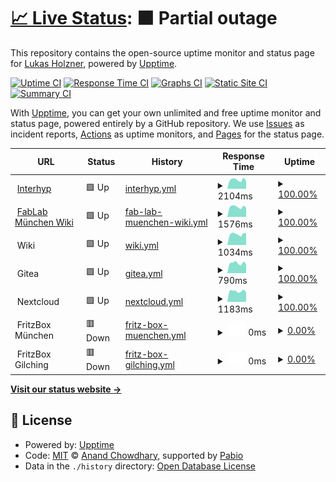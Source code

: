 # [📈 Live Status](https://lukas-holzner.github.io/uptime-monitor): <!--live status--> **🟧 Partial outage**

This repository contains the open-source uptime monitor and status page for [Lukas Holzner](https://lholz.de), powered by [Upptime](https://github.com/upptime/upptime).

[![Uptime CI](https://github.com/lukas-holzner/uptime-monitor/workflows/Uptime%20CI/badge.svg)](https://github.com/lukas-holzner/uptime-monitor/actions?query=workflow%3A%22Uptime+CI%22)
[![Response Time CI](https://github.com/lukas-holzner/uptime-monitor/workflows/Response%20Time%20CI/badge.svg)](https://github.com/lukas-holzner/uptime-monitor/actions?query=workflow%3A%22Response+Time+CI%22)
[![Graphs CI](https://github.com/lukas-holzner/uptime-monitor/workflows/Graphs%20CI/badge.svg)](https://github.com/lukas-holzner/uptime-monitor/actions?query=workflow%3A%22Graphs+CI%22)
[![Static Site CI](https://github.com/lukas-holzner/uptime-monitor/workflows/Static%20Site%20CI/badge.svg)](https://github.com/lukas-holzner/uptime-monitor/actions?query=workflow%3A%22Static+Site+CI%22)
[![Summary CI](https://github.com/lukas-holzner/uptime-monitor/workflows/Summary%20CI/badge.svg)](https://github.com/lukas-holzner/uptime-monitor/actions?query=workflow%3A%22Summary+CI%22)

With [Upptime](https://upptime.js.org), you can get your own unlimited and free uptime monitor and status page, powered entirely by a GitHub repository. We use [Issues](https://github.com/lukas-holzner/uptime-monitor/issues) as incident reports, [Actions](https://github.com/lukas-holzner/uptime-monitor/actions) as uptime monitors, and [Pages](https://lukas-holzner.github.io/uptime-monitor) for the status page.

<!--start: status pages-->
<!-- This summary is generated by Upptime (https://github.com/upptime/upptime) -->
<!-- Do not edit this manually, your changes will be overwritten -->
<!-- prettier-ignore -->
| URL | Status | History | Response Time | Uptime |
| --- | ------ | ------- | ------------- | ------ |
| <img alt="" src="https://icons.duckduckgo.com/ip3/interhyp.de.ico" height="13"> [Interhyp](https://interhyp.de) | 🟩 Up | [interhyp.yml](https://github.com/lukas-holzner/uptime-monitor/commits/HEAD/history/interhyp.yml) | <details><summary><img alt="Response time graph" src="./graphs/interhyp/response-time-week.png" height="20"> 2104ms</summary><br><a href="https://lukas-holzner.github.io/uptime-monitor/history/interhyp"><img alt="Response time 1984" src="https://img.shields.io/endpoint?url=https%3A%2F%2Fraw.githubusercontent.com%2Flukas-holzner%2Fuptime-monitor%2FHEAD%2Fapi%2Finterhyp%2Fresponse-time.json"></a><br><a href="https://lukas-holzner.github.io/uptime-monitor/history/interhyp"><img alt="24-hour response time 1878" src="https://img.shields.io/endpoint?url=https%3A%2F%2Fraw.githubusercontent.com%2Flukas-holzner%2Fuptime-monitor%2FHEAD%2Fapi%2Finterhyp%2Fresponse-time-day.json"></a><br><a href="https://lukas-holzner.github.io/uptime-monitor/history/interhyp"><img alt="7-day response time 2104" src="https://img.shields.io/endpoint?url=https%3A%2F%2Fraw.githubusercontent.com%2Flukas-holzner%2Fuptime-monitor%2FHEAD%2Fapi%2Finterhyp%2Fresponse-time-week.json"></a><br><a href="https://lukas-holzner.github.io/uptime-monitor/history/interhyp"><img alt="30-day response time 2045" src="https://img.shields.io/endpoint?url=https%3A%2F%2Fraw.githubusercontent.com%2Flukas-holzner%2Fuptime-monitor%2FHEAD%2Fapi%2Finterhyp%2Fresponse-time-month.json"></a><br><a href="https://lukas-holzner.github.io/uptime-monitor/history/interhyp"><img alt="1-year response time 1984" src="https://img.shields.io/endpoint?url=https%3A%2F%2Fraw.githubusercontent.com%2Flukas-holzner%2Fuptime-monitor%2FHEAD%2Fapi%2Finterhyp%2Fresponse-time-year.json"></a></details> | <details><summary><a href="https://lukas-holzner.github.io/uptime-monitor/history/interhyp">100.00%</a></summary><a href="https://lukas-holzner.github.io/uptime-monitor/history/interhyp"><img alt="All-time uptime 99.95%" src="https://img.shields.io/endpoint?url=https%3A%2F%2Fraw.githubusercontent.com%2Flukas-holzner%2Fuptime-monitor%2FHEAD%2Fapi%2Finterhyp%2Fuptime.json"></a><br><a href="https://lukas-holzner.github.io/uptime-monitor/history/interhyp"><img alt="24-hour uptime 100.00%" src="https://img.shields.io/endpoint?url=https%3A%2F%2Fraw.githubusercontent.com%2Flukas-holzner%2Fuptime-monitor%2FHEAD%2Fapi%2Finterhyp%2Fuptime-day.json"></a><br><a href="https://lukas-holzner.github.io/uptime-monitor/history/interhyp"><img alt="7-day uptime 100.00%" src="https://img.shields.io/endpoint?url=https%3A%2F%2Fraw.githubusercontent.com%2Flukas-holzner%2Fuptime-monitor%2FHEAD%2Fapi%2Finterhyp%2Fuptime-week.json"></a><br><a href="https://lukas-holzner.github.io/uptime-monitor/history/interhyp"><img alt="30-day uptime 100.00%" src="https://img.shields.io/endpoint?url=https%3A%2F%2Fraw.githubusercontent.com%2Flukas-holzner%2Fuptime-monitor%2FHEAD%2Fapi%2Finterhyp%2Fuptime-month.json"></a><br><a href="https://lukas-holzner.github.io/uptime-monitor/history/interhyp"><img alt="1-year uptime 99.95%" src="https://img.shields.io/endpoint?url=https%3A%2F%2Fraw.githubusercontent.com%2Flukas-holzner%2Fuptime-monitor%2FHEAD%2Fapi%2Finterhyp%2Fuptime-year.json"></a></details>
| <img alt="" src="https://icons.duckduckgo.com/ip3/wiki.fablab-muenchen.de.ico" height="13"> [FabLab München Wiki](https://wiki.fablab-muenchen.de) | 🟩 Up | [fab-lab-muenchen-wiki.yml](https://github.com/lukas-holzner/uptime-monitor/commits/HEAD/history/fab-lab-muenchen-wiki.yml) | <details><summary><img alt="Response time graph" src="./graphs/fab-lab-muenchen-wiki/response-time-week.png" height="20"> 1576ms</summary><br><a href="https://lukas-holzner.github.io/uptime-monitor/history/fab-lab-muenchen-wiki"><img alt="Response time 1717" src="https://img.shields.io/endpoint?url=https%3A%2F%2Fraw.githubusercontent.com%2Flukas-holzner%2Fuptime-monitor%2FHEAD%2Fapi%2Ffab-lab-muenchen-wiki%2Fresponse-time.json"></a><br><a href="https://lukas-holzner.github.io/uptime-monitor/history/fab-lab-muenchen-wiki"><img alt="24-hour response time 1427" src="https://img.shields.io/endpoint?url=https%3A%2F%2Fraw.githubusercontent.com%2Flukas-holzner%2Fuptime-monitor%2FHEAD%2Fapi%2Ffab-lab-muenchen-wiki%2Fresponse-time-day.json"></a><br><a href="https://lukas-holzner.github.io/uptime-monitor/history/fab-lab-muenchen-wiki"><img alt="7-day response time 1576" src="https://img.shields.io/endpoint?url=https%3A%2F%2Fraw.githubusercontent.com%2Flukas-holzner%2Fuptime-monitor%2FHEAD%2Fapi%2Ffab-lab-muenchen-wiki%2Fresponse-time-week.json"></a><br><a href="https://lukas-holzner.github.io/uptime-monitor/history/fab-lab-muenchen-wiki"><img alt="30-day response time 1541" src="https://img.shields.io/endpoint?url=https%3A%2F%2Fraw.githubusercontent.com%2Flukas-holzner%2Fuptime-monitor%2FHEAD%2Fapi%2Ffab-lab-muenchen-wiki%2Fresponse-time-month.json"></a><br><a href="https://lukas-holzner.github.io/uptime-monitor/history/fab-lab-muenchen-wiki"><img alt="1-year response time 1717" src="https://img.shields.io/endpoint?url=https%3A%2F%2Fraw.githubusercontent.com%2Flukas-holzner%2Fuptime-monitor%2FHEAD%2Fapi%2Ffab-lab-muenchen-wiki%2Fresponse-time-year.json"></a></details> | <details><summary><a href="https://lukas-holzner.github.io/uptime-monitor/history/fab-lab-muenchen-wiki">100.00%</a></summary><a href="https://lukas-holzner.github.io/uptime-monitor/history/fab-lab-muenchen-wiki"><img alt="All-time uptime 99.98%" src="https://img.shields.io/endpoint?url=https%3A%2F%2Fraw.githubusercontent.com%2Flukas-holzner%2Fuptime-monitor%2FHEAD%2Fapi%2Ffab-lab-muenchen-wiki%2Fuptime.json"></a><br><a href="https://lukas-holzner.github.io/uptime-monitor/history/fab-lab-muenchen-wiki"><img alt="24-hour uptime 100.00%" src="https://img.shields.io/endpoint?url=https%3A%2F%2Fraw.githubusercontent.com%2Flukas-holzner%2Fuptime-monitor%2FHEAD%2Fapi%2Ffab-lab-muenchen-wiki%2Fuptime-day.json"></a><br><a href="https://lukas-holzner.github.io/uptime-monitor/history/fab-lab-muenchen-wiki"><img alt="7-day uptime 100.00%" src="https://img.shields.io/endpoint?url=https%3A%2F%2Fraw.githubusercontent.com%2Flukas-holzner%2Fuptime-monitor%2FHEAD%2Fapi%2Ffab-lab-muenchen-wiki%2Fuptime-week.json"></a><br><a href="https://lukas-holzner.github.io/uptime-monitor/history/fab-lab-muenchen-wiki"><img alt="30-day uptime 100.00%" src="https://img.shields.io/endpoint?url=https%3A%2F%2Fraw.githubusercontent.com%2Flukas-holzner%2Fuptime-monitor%2FHEAD%2Fapi%2Ffab-lab-muenchen-wiki%2Fuptime-month.json"></a><br><a href="https://lukas-holzner.github.io/uptime-monitor/history/fab-lab-muenchen-wiki"><img alt="1-year uptime 99.98%" src="https://img.shields.io/endpoint?url=https%3A%2F%2Fraw.githubusercontent.com%2Flukas-holzner%2Fuptime-monitor%2FHEAD%2Fapi%2Ffab-lab-muenchen-wiki%2Fuptime-year.json"></a></details>
| <img alt="" src="https://js.wiki/favicons/favicon-32x32.png" height="13"> Wiki | 🟩 Up | [wiki.yml](https://github.com/lukas-holzner/uptime-monitor/commits/HEAD/history/wiki.yml) | <details><summary><img alt="Response time graph" src="./graphs/wiki/response-time-week.png" height="20"> 1034ms</summary><br><a href="https://lukas-holzner.github.io/uptime-monitor/history/wiki"><img alt="Response time 1061" src="https://img.shields.io/endpoint?url=https%3A%2F%2Fraw.githubusercontent.com%2Flukas-holzner%2Fuptime-monitor%2FHEAD%2Fapi%2Fwiki%2Fresponse-time.json"></a><br><a href="https://lukas-holzner.github.io/uptime-monitor/history/wiki"><img alt="24-hour response time 1097" src="https://img.shields.io/endpoint?url=https%3A%2F%2Fraw.githubusercontent.com%2Flukas-holzner%2Fuptime-monitor%2FHEAD%2Fapi%2Fwiki%2Fresponse-time-day.json"></a><br><a href="https://lukas-holzner.github.io/uptime-monitor/history/wiki"><img alt="7-day response time 1034" src="https://img.shields.io/endpoint?url=https%3A%2F%2Fraw.githubusercontent.com%2Flukas-holzner%2Fuptime-monitor%2FHEAD%2Fapi%2Fwiki%2Fresponse-time-week.json"></a><br><a href="https://lukas-holzner.github.io/uptime-monitor/history/wiki"><img alt="30-day response time 987" src="https://img.shields.io/endpoint?url=https%3A%2F%2Fraw.githubusercontent.com%2Flukas-holzner%2Fuptime-monitor%2FHEAD%2Fapi%2Fwiki%2Fresponse-time-month.json"></a><br><a href="https://lukas-holzner.github.io/uptime-monitor/history/wiki"><img alt="1-year response time 1061" src="https://img.shields.io/endpoint?url=https%3A%2F%2Fraw.githubusercontent.com%2Flukas-holzner%2Fuptime-monitor%2FHEAD%2Fapi%2Fwiki%2Fresponse-time-year.json"></a></details> | <details><summary><a href="https://lukas-holzner.github.io/uptime-monitor/history/wiki">100.00%</a></summary><a href="https://lukas-holzner.github.io/uptime-monitor/history/wiki"><img alt="All-time uptime 98.24%" src="https://img.shields.io/endpoint?url=https%3A%2F%2Fraw.githubusercontent.com%2Flukas-holzner%2Fuptime-monitor%2FHEAD%2Fapi%2Fwiki%2Fuptime.json"></a><br><a href="https://lukas-holzner.github.io/uptime-monitor/history/wiki"><img alt="24-hour uptime 100.00%" src="https://img.shields.io/endpoint?url=https%3A%2F%2Fraw.githubusercontent.com%2Flukas-holzner%2Fuptime-monitor%2FHEAD%2Fapi%2Fwiki%2Fuptime-day.json"></a><br><a href="https://lukas-holzner.github.io/uptime-monitor/history/wiki"><img alt="7-day uptime 100.00%" src="https://img.shields.io/endpoint?url=https%3A%2F%2Fraw.githubusercontent.com%2Flukas-holzner%2Fuptime-monitor%2FHEAD%2Fapi%2Fwiki%2Fuptime-week.json"></a><br><a href="https://lukas-holzner.github.io/uptime-monitor/history/wiki"><img alt="30-day uptime 99.95%" src="https://img.shields.io/endpoint?url=https%3A%2F%2Fraw.githubusercontent.com%2Flukas-holzner%2Fuptime-monitor%2FHEAD%2Fapi%2Fwiki%2Fuptime-month.json"></a><br><a href="https://lukas-holzner.github.io/uptime-monitor/history/wiki"><img alt="1-year uptime 98.24%" src="https://img.shields.io/endpoint?url=https%3A%2F%2Fraw.githubusercontent.com%2Flukas-holzner%2Fuptime-monitor%2FHEAD%2Fapi%2Fwiki%2Fuptime-year.json"></a></details>
| <img alt="" src="https://about.gitea.com/gitea.svg" height="13"> Gitea | 🟩 Up | [gitea.yml](https://github.com/lukas-holzner/uptime-monitor/commits/HEAD/history/gitea.yml) | <details><summary><img alt="Response time graph" src="./graphs/gitea/response-time-week.png" height="20"> 790ms</summary><br><a href="https://lukas-holzner.github.io/uptime-monitor/history/gitea"><img alt="Response time 771" src="https://img.shields.io/endpoint?url=https%3A%2F%2Fraw.githubusercontent.com%2Flukas-holzner%2Fuptime-monitor%2FHEAD%2Fapi%2Fgitea%2Fresponse-time.json"></a><br><a href="https://lukas-holzner.github.io/uptime-monitor/history/gitea"><img alt="24-hour response time 712" src="https://img.shields.io/endpoint?url=https%3A%2F%2Fraw.githubusercontent.com%2Flukas-holzner%2Fuptime-monitor%2FHEAD%2Fapi%2Fgitea%2Fresponse-time-day.json"></a><br><a href="https://lukas-holzner.github.io/uptime-monitor/history/gitea"><img alt="7-day response time 790" src="https://img.shields.io/endpoint?url=https%3A%2F%2Fraw.githubusercontent.com%2Flukas-holzner%2Fuptime-monitor%2FHEAD%2Fapi%2Fgitea%2Fresponse-time-week.json"></a><br><a href="https://lukas-holzner.github.io/uptime-monitor/history/gitea"><img alt="30-day response time 762" src="https://img.shields.io/endpoint?url=https%3A%2F%2Fraw.githubusercontent.com%2Flukas-holzner%2Fuptime-monitor%2FHEAD%2Fapi%2Fgitea%2Fresponse-time-month.json"></a><br><a href="https://lukas-holzner.github.io/uptime-monitor/history/gitea"><img alt="1-year response time 771" src="https://img.shields.io/endpoint?url=https%3A%2F%2Fraw.githubusercontent.com%2Flukas-holzner%2Fuptime-monitor%2FHEAD%2Fapi%2Fgitea%2Fresponse-time-year.json"></a></details> | <details><summary><a href="https://lukas-holzner.github.io/uptime-monitor/history/gitea">100.00%</a></summary><a href="https://lukas-holzner.github.io/uptime-monitor/history/gitea"><img alt="All-time uptime 100.00%" src="https://img.shields.io/endpoint?url=https%3A%2F%2Fraw.githubusercontent.com%2Flukas-holzner%2Fuptime-monitor%2FHEAD%2Fapi%2Fgitea%2Fuptime.json"></a><br><a href="https://lukas-holzner.github.io/uptime-monitor/history/gitea"><img alt="24-hour uptime 100.00%" src="https://img.shields.io/endpoint?url=https%3A%2F%2Fraw.githubusercontent.com%2Flukas-holzner%2Fuptime-monitor%2FHEAD%2Fapi%2Fgitea%2Fuptime-day.json"></a><br><a href="https://lukas-holzner.github.io/uptime-monitor/history/gitea"><img alt="7-day uptime 100.00%" src="https://img.shields.io/endpoint?url=https%3A%2F%2Fraw.githubusercontent.com%2Flukas-holzner%2Fuptime-monitor%2FHEAD%2Fapi%2Fgitea%2Fuptime-week.json"></a><br><a href="https://lukas-holzner.github.io/uptime-monitor/history/gitea"><img alt="30-day uptime 100.00%" src="https://img.shields.io/endpoint?url=https%3A%2F%2Fraw.githubusercontent.com%2Flukas-holzner%2Fuptime-monitor%2FHEAD%2Fapi%2Fgitea%2Fuptime-month.json"></a><br><a href="https://lukas-holzner.github.io/uptime-monitor/history/gitea"><img alt="1-year uptime 100.00%" src="https://img.shields.io/endpoint?url=https%3A%2F%2Fraw.githubusercontent.com%2Flukas-holzner%2Fuptime-monitor%2FHEAD%2Fapi%2Fgitea%2Fuptime-year.json"></a></details>
| <img alt="" src="https://nextcloud.com/c/uploads/2022/03/favicon.png" height="13"> Nextcloud | 🟩 Up | [nextcloud.yml](https://github.com/lukas-holzner/uptime-monitor/commits/HEAD/history/nextcloud.yml) | <details><summary><img alt="Response time graph" src="./graphs/nextcloud/response-time-week.png" height="20"> 1183ms</summary><br><a href="https://lukas-holzner.github.io/uptime-monitor/history/nextcloud"><img alt="Response time 1492" src="https://img.shields.io/endpoint?url=https%3A%2F%2Fraw.githubusercontent.com%2Flukas-holzner%2Fuptime-monitor%2FHEAD%2Fapi%2Fnextcloud%2Fresponse-time.json"></a><br><a href="https://lukas-holzner.github.io/uptime-monitor/history/nextcloud"><img alt="24-hour response time 1056" src="https://img.shields.io/endpoint?url=https%3A%2F%2Fraw.githubusercontent.com%2Flukas-holzner%2Fuptime-monitor%2FHEAD%2Fapi%2Fnextcloud%2Fresponse-time-day.json"></a><br><a href="https://lukas-holzner.github.io/uptime-monitor/history/nextcloud"><img alt="7-day response time 1183" src="https://img.shields.io/endpoint?url=https%3A%2F%2Fraw.githubusercontent.com%2Flukas-holzner%2Fuptime-monitor%2FHEAD%2Fapi%2Fnextcloud%2Fresponse-time-week.json"></a><br><a href="https://lukas-holzner.github.io/uptime-monitor/history/nextcloud"><img alt="30-day response time 1266" src="https://img.shields.io/endpoint?url=https%3A%2F%2Fraw.githubusercontent.com%2Flukas-holzner%2Fuptime-monitor%2FHEAD%2Fapi%2Fnextcloud%2Fresponse-time-month.json"></a><br><a href="https://lukas-holzner.github.io/uptime-monitor/history/nextcloud"><img alt="1-year response time 1492" src="https://img.shields.io/endpoint?url=https%3A%2F%2Fraw.githubusercontent.com%2Flukas-holzner%2Fuptime-monitor%2FHEAD%2Fapi%2Fnextcloud%2Fresponse-time-year.json"></a></details> | <details><summary><a href="https://lukas-holzner.github.io/uptime-monitor/history/nextcloud">100.00%</a></summary><a href="https://lukas-holzner.github.io/uptime-monitor/history/nextcloud"><img alt="All-time uptime 90.52%" src="https://img.shields.io/endpoint?url=https%3A%2F%2Fraw.githubusercontent.com%2Flukas-holzner%2Fuptime-monitor%2FHEAD%2Fapi%2Fnextcloud%2Fuptime.json"></a><br><a href="https://lukas-holzner.github.io/uptime-monitor/history/nextcloud"><img alt="24-hour uptime 100.00%" src="https://img.shields.io/endpoint?url=https%3A%2F%2Fraw.githubusercontent.com%2Flukas-holzner%2Fuptime-monitor%2FHEAD%2Fapi%2Fnextcloud%2Fuptime-day.json"></a><br><a href="https://lukas-holzner.github.io/uptime-monitor/history/nextcloud"><img alt="7-day uptime 100.00%" src="https://img.shields.io/endpoint?url=https%3A%2F%2Fraw.githubusercontent.com%2Flukas-holzner%2Fuptime-monitor%2FHEAD%2Fapi%2Fnextcloud%2Fuptime-week.json"></a><br><a href="https://lukas-holzner.github.io/uptime-monitor/history/nextcloud"><img alt="30-day uptime 100.00%" src="https://img.shields.io/endpoint?url=https%3A%2F%2Fraw.githubusercontent.com%2Flukas-holzner%2Fuptime-monitor%2FHEAD%2Fapi%2Fnextcloud%2Fuptime-month.json"></a><br><a href="https://lukas-holzner.github.io/uptime-monitor/history/nextcloud"><img alt="1-year uptime 90.52%" src="https://img.shields.io/endpoint?url=https%3A%2F%2Fraw.githubusercontent.com%2Flukas-holzner%2Fuptime-monitor%2FHEAD%2Fapi%2Fnextcloud%2Fuptime-year.json"></a></details>
| <img alt="" src="https://sso.myfritz.net/static/images/icons/favicon.svg" height="13"> FritzBox München | 🟥 Down | [fritz-box-muenchen.yml](https://github.com/lukas-holzner/uptime-monitor/commits/HEAD/history/fritz-box-muenchen.yml) | <details><summary><img alt="Response time graph" src="./graphs/fritz-box-muenchen/response-time-week.png" height="20"> 0ms</summary><br><a href="https://lukas-holzner.github.io/uptime-monitor/history/fritz-box-muenchen"><img alt="Response time 0" src="https://img.shields.io/endpoint?url=https%3A%2F%2Fraw.githubusercontent.com%2Flukas-holzner%2Fuptime-monitor%2FHEAD%2Fapi%2Ffritz-box-muenchen%2Fresponse-time.json"></a><br><a href="https://lukas-holzner.github.io/uptime-monitor/history/fritz-box-muenchen"><img alt="24-hour response time 0" src="https://img.shields.io/endpoint?url=https%3A%2F%2Fraw.githubusercontent.com%2Flukas-holzner%2Fuptime-monitor%2FHEAD%2Fapi%2Ffritz-box-muenchen%2Fresponse-time-day.json"></a><br><a href="https://lukas-holzner.github.io/uptime-monitor/history/fritz-box-muenchen"><img alt="7-day response time 0" src="https://img.shields.io/endpoint?url=https%3A%2F%2Fraw.githubusercontent.com%2Flukas-holzner%2Fuptime-monitor%2FHEAD%2Fapi%2Ffritz-box-muenchen%2Fresponse-time-week.json"></a><br><a href="https://lukas-holzner.github.io/uptime-monitor/history/fritz-box-muenchen"><img alt="30-day response time 0" src="https://img.shields.io/endpoint?url=https%3A%2F%2Fraw.githubusercontent.com%2Flukas-holzner%2Fuptime-monitor%2FHEAD%2Fapi%2Ffritz-box-muenchen%2Fresponse-time-month.json"></a><br><a href="https://lukas-holzner.github.io/uptime-monitor/history/fritz-box-muenchen"><img alt="1-year response time 0" src="https://img.shields.io/endpoint?url=https%3A%2F%2Fraw.githubusercontent.com%2Flukas-holzner%2Fuptime-monitor%2FHEAD%2Fapi%2Ffritz-box-muenchen%2Fresponse-time-year.json"></a></details> | <details><summary><a href="https://lukas-holzner.github.io/uptime-monitor/history/fritz-box-muenchen">0.00%</a></summary><a href="https://lukas-holzner.github.io/uptime-monitor/history/fritz-box-muenchen"><img alt="All-time uptime 0.00%" src="https://img.shields.io/endpoint?url=https%3A%2F%2Fraw.githubusercontent.com%2Flukas-holzner%2Fuptime-monitor%2FHEAD%2Fapi%2Ffritz-box-muenchen%2Fuptime.json"></a><br><a href="https://lukas-holzner.github.io/uptime-monitor/history/fritz-box-muenchen"><img alt="24-hour uptime 0.00%" src="https://img.shields.io/endpoint?url=https%3A%2F%2Fraw.githubusercontent.com%2Flukas-holzner%2Fuptime-monitor%2FHEAD%2Fapi%2Ffritz-box-muenchen%2Fuptime-day.json"></a><br><a href="https://lukas-holzner.github.io/uptime-monitor/history/fritz-box-muenchen"><img alt="7-day uptime 0.00%" src="https://img.shields.io/endpoint?url=https%3A%2F%2Fraw.githubusercontent.com%2Flukas-holzner%2Fuptime-monitor%2FHEAD%2Fapi%2Ffritz-box-muenchen%2Fuptime-week.json"></a><br><a href="https://lukas-holzner.github.io/uptime-monitor/history/fritz-box-muenchen"><img alt="30-day uptime 1.38%" src="https://img.shields.io/endpoint?url=https%3A%2F%2Fraw.githubusercontent.com%2Flukas-holzner%2Fuptime-monitor%2FHEAD%2Fapi%2Ffritz-box-muenchen%2Fuptime-month.json"></a><br><a href="https://lukas-holzner.github.io/uptime-monitor/history/fritz-box-muenchen"><img alt="1-year uptime 0.00%" src="https://img.shields.io/endpoint?url=https%3A%2F%2Fraw.githubusercontent.com%2Flukas-holzner%2Fuptime-monitor%2FHEAD%2Fapi%2Ffritz-box-muenchen%2Fuptime-year.json"></a></details>
| <img alt="" src="https://icons.duckduckgo.com/ip3/null.ico" height="13"> FritzBox Gilching | 🟥 Down | [fritz-box-gilching.yml](https://github.com/lukas-holzner/uptime-monitor/commits/HEAD/history/fritz-box-gilching.yml) | <details><summary><img alt="Response time graph" src="./graphs/fritz-box-gilching/response-time-week.png" height="20"> 0ms</summary><br><a href="https://lukas-holzner.github.io/uptime-monitor/history/fritz-box-gilching"><img alt="Response time 0" src="https://img.shields.io/endpoint?url=https%3A%2F%2Fraw.githubusercontent.com%2Flukas-holzner%2Fuptime-monitor%2FHEAD%2Fapi%2Ffritz-box-gilching%2Fresponse-time.json"></a><br><a href="https://lukas-holzner.github.io/uptime-monitor/history/fritz-box-gilching"><img alt="24-hour response time 0" src="https://img.shields.io/endpoint?url=https%3A%2F%2Fraw.githubusercontent.com%2Flukas-holzner%2Fuptime-monitor%2FHEAD%2Fapi%2Ffritz-box-gilching%2Fresponse-time-day.json"></a><br><a href="https://lukas-holzner.github.io/uptime-monitor/history/fritz-box-gilching"><img alt="7-day response time 0" src="https://img.shields.io/endpoint?url=https%3A%2F%2Fraw.githubusercontent.com%2Flukas-holzner%2Fuptime-monitor%2FHEAD%2Fapi%2Ffritz-box-gilching%2Fresponse-time-week.json"></a><br><a href="https://lukas-holzner.github.io/uptime-monitor/history/fritz-box-gilching"><img alt="30-day response time 0" src="https://img.shields.io/endpoint?url=https%3A%2F%2Fraw.githubusercontent.com%2Flukas-holzner%2Fuptime-monitor%2FHEAD%2Fapi%2Ffritz-box-gilching%2Fresponse-time-month.json"></a><br><a href="https://lukas-holzner.github.io/uptime-monitor/history/fritz-box-gilching"><img alt="1-year response time 0" src="https://img.shields.io/endpoint?url=https%3A%2F%2Fraw.githubusercontent.com%2Flukas-holzner%2Fuptime-monitor%2FHEAD%2Fapi%2Ffritz-box-gilching%2Fresponse-time-year.json"></a></details> | <details><summary><a href="https://lukas-holzner.github.io/uptime-monitor/history/fritz-box-gilching">0.00%</a></summary><a href="https://lukas-holzner.github.io/uptime-monitor/history/fritz-box-gilching"><img alt="All-time uptime 0.00%" src="https://img.shields.io/endpoint?url=https%3A%2F%2Fraw.githubusercontent.com%2Flukas-holzner%2Fuptime-monitor%2FHEAD%2Fapi%2Ffritz-box-gilching%2Fuptime.json"></a><br><a href="https://lukas-holzner.github.io/uptime-monitor/history/fritz-box-gilching"><img alt="24-hour uptime 0.00%" src="https://img.shields.io/endpoint?url=https%3A%2F%2Fraw.githubusercontent.com%2Flukas-holzner%2Fuptime-monitor%2FHEAD%2Fapi%2Ffritz-box-gilching%2Fuptime-day.json"></a><br><a href="https://lukas-holzner.github.io/uptime-monitor/history/fritz-box-gilching"><img alt="7-day uptime 0.00%" src="https://img.shields.io/endpoint?url=https%3A%2F%2Fraw.githubusercontent.com%2Flukas-holzner%2Fuptime-monitor%2FHEAD%2Fapi%2Ffritz-box-gilching%2Fuptime-week.json"></a><br><a href="https://lukas-holzner.github.io/uptime-monitor/history/fritz-box-gilching"><img alt="30-day uptime 1.38%" src="https://img.shields.io/endpoint?url=https%3A%2F%2Fraw.githubusercontent.com%2Flukas-holzner%2Fuptime-monitor%2FHEAD%2Fapi%2Ffritz-box-gilching%2Fuptime-month.json"></a><br><a href="https://lukas-holzner.github.io/uptime-monitor/history/fritz-box-gilching"><img alt="1-year uptime 0.00%" src="https://img.shields.io/endpoint?url=https%3A%2F%2Fraw.githubusercontent.com%2Flukas-holzner%2Fuptime-monitor%2FHEAD%2Fapi%2Ffritz-box-gilching%2Fuptime-year.json"></a></details>

<!--end: status pages-->

[**Visit our status website →**](https://lukas-holzner.github.io/uptime-monitor)

## 📄 License

- Powered by: [Upptime](https://github.com/upptime/upptime)
- Code: [MIT](./LICENSE) © [Anand Chowdhary](https://anandchowdhary.com), supported by [Pabio](https://pabio.com)
- Data in the `./history` directory: [Open Database License](https://opendatacommons.org/licenses/odbl/1-0/)
